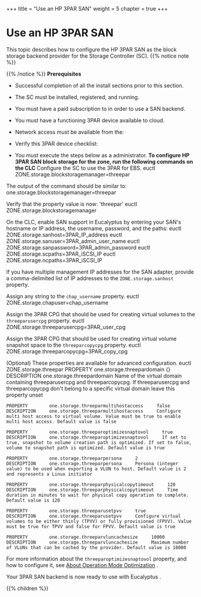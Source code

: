 +++
title = "Use an HP 3PAR SAN"
weight = 5
chapter = true
+++


# Use an HP 3PAR SAN
This topic describes how to configure the HP 3PAR SAN as the block storage backend provider for the Storage Controller (SC).
{{% notice note %}}

{{% /notice %}}
**Prerequisites** 

* Successful completion of all the install sections prior to this section. 
* The SC must be installed, registered, and running. 
* You must have a paid subscription to in order to use a SAN backend. 
* You must have a functioning 3PAR device available to cloud. 
* Network access must be available from the: 


* Verify this 3PAR device checklist: 


* You must execute the steps below as a administrator. 
**To configure HP 3PAR SAN block storage for the zone, run the following commands on the CLC** Configure the SC to use the 3PAR for EBS. 
    euctl ZONE.storage.blockstoragemanager=threepar

The output of the command should be similar to: 
    one.storage.blockstoragemanager=threepar

Verify that the property value is now: 'threepar' 
    euctl ZONE.storage.blockstoragemanager

On the CLC, enable SAN support in Eucalyptus by entering your SAN's hostname or IP address, the username, password, and the paths: 
    euctl ZONE.storage.sanhost=3PAR_IP_address 
    euctl ZONE.storage.sanuser=3PAR_admin_user_name 
    euctl ZONE.storage.sanpassword=3PAR_admin_password 
    euctl ZONE.storage.scpaths=3PAR_iSCSI_IP 
    euctl ZONE.storage.ncpaths=3PAR_iSCSI_IP

If you have multiple management IP addresses for the SAN adapter, provide a comma-delimited list of IP addresses to the `ZONE.storage.sanhost` property. 

Assign any string to the `chap_username` property. 
    euctl ZONE.storage.chapuser=chap_username

Assign the 3PAR CPG that should be used for creating virtual volumes to the `threeparusercpg` property. 
    euctl ZONE.storage.threeparusercpg=3PAR_user_cpg

Assign the 3PAR CPG that should be used for creating virtual volume snapshot space to the `threeparcopycpg` property. 
    euctl ZONE.storage.threeparcopycpg=3PAR_copy_cpg

(Optional) These properties are available for advanced configuration. 
    euctl ZONE.storage.threepar
    PROPERTY        one.storage.threepardomain     {}
    DESCRIPTION     one.storage.threepardomain     Name of the virtual domain containing threeparusercpg and threeparcopycpg. If threeparusercpg and threeparcopycpg don't belong to a specific virtual domain leave this property unset
    
    PROPERTY        one.storage.threeparmultihostaccess     false
    DESCRIPTION     one.storage.threeparmultihostaccess     Configure multi host access to virtual volume. Value must be true to enable multi host access. Default value is false
    
    PROPERTY        one.storage.threeparoptimizesnaptovol     true
    DESCRIPTION     one.storage.threeparoptimizesnaptovol     If set to true, snapshot to volume creation path is optimized. If set to false, volume to snapshot path is optimized. Default value is true
    
    PROPERTY        one.storage.threeparpersona     2
    DESCRIPTION     one.storage.threeparpersona     Persona (integer value) to be used when exporting a VLUN to host. Default value is 2 and represents a Linux initiator
    
    PROPERTY        one.storage.threeparphysicalcopytimeout     120
    DESCRIPTION     one.storage.threeparphysicalcopytimeout     Time duration in minutes to wait for physical copy operation to complete. Default value is 120
    
    PROPERTY        one.storage.threeparusetpvv     true
    DESCRIPTION     one.storage.threeparusetpvv     Configure virtual volumes to be either thinly (TPVV) or fully provisioned (FPVV). Value must be true for TPVV and false for FPVV. Default value is true
    
    PROPERTY        one.storage.threeparvluncachesize     10000
    DESCRIPTION     one.storage.threeparvluncachesize     Maximum number of VLUNs that can be cached by the provider. Default value is 10000

For more information about the `threeparoptimizesnaptovol` property, and how to configure it, see [About Operation Mode Optimization](../install-guide/config_storage_3par_op_modes.dita#op_modes) . 

Your 3PAR SAN backend is now ready to use with Eucalyptus . 

{{% children %}}
